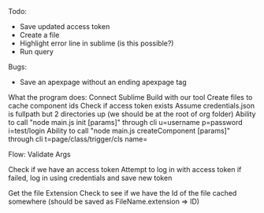 Todo:
- Save updated access token
- Create a file
- Highlight error line in sublime (is this possible?)
- Run query


Bugs:
- Save an apexpage without an ending apexpage tag


What the program does:
Connect Sublime Build with our tool
Create files to cache component ids
Check if access token exists
Assume credentials.json is fullpath but 2 directories up (we should be at the root of org folder)
Ability to call "node main.js init [params]" through cli
u=username p=password i=test/login
Ability to call "node main.js createComponent [params]" through cli
t=page/class/trigger/cls name=


Flow:
Validate Args

Check if we have an access token
Attempt to log in with access token
if failed, log in using credentials and save new token

Get the file Extension
Check to see if we have the Id of the file cached somewhere (should be saved as FileName.extension => ID)

